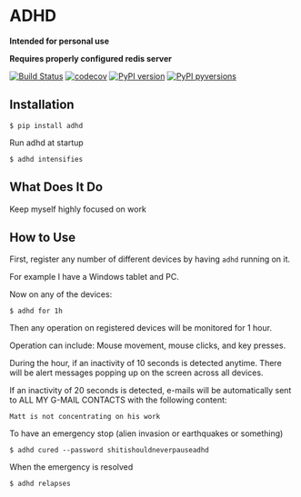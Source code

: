 # ADHD

**Intended for personal use**

**Requires properly configured redis server**


[![Build Status](https://travis-ci.org/Madoshakalaka/adhd.svg)](https://travis-ci.org/Madoshakalaka/adhd)
[![codecov](https://codecov.io/gh/Madoshakalaka/adhd/branch/master/graph/badge.svg)](https://codecov.io/gh/Madoshakalaka/adhd)
[![PyPI version](https://badge.fury.io/py/adhd.svg)](https://badge.fury.io/py/adhd)
[![PyPI pyversions](https://img.shields.io/pypi/pyversions/adhd.svg)](https://pypi.python.org/pypi/adhd/)


## Installation

`$ pip install adhd`

Run adhd at startup

`$ adhd intensifies`

## What Does It Do

<!--![some show case picture](https://raw.githubusercontent.com/Madoshakalaka/adhd/master/readme_assets/showcasePicture.png)-->

Keep myself highly focused on work



## How to Use

First, register any number of different devices by having `adhd` running on it.

For example I have a Windows tablet and PC.

Now on any of the devices:

`$ adhd for 1h`

Then any operation on registered devices will be monitored for 1 hour.

Operation can include: Mouse movement, mouse clicks, and key presses.

During the hour, if an inactivity of 10 seconds is detected anytime. There will be alert messages popping up on the 
screen across all devices.

If an inactivity of 20 seconds is detected, e-mails will be automatically sent to ALL MY G-MAIL CONTACTS with the 
following content:

```
Matt is not concentrating on his work
```

To have an emergency stop (alien invasion or earthquakes or something)

`$ adhd cured --password shitishouldneverpauseadhd`

When the emergency is resolved

`$ adhd relapses`


